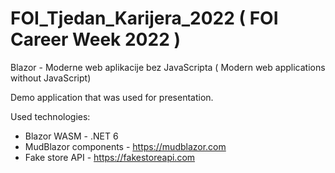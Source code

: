 # FOI_Tjedan_Karijera_2022 ( FOI Career Week 2022 )

Blazor - Moderne web aplikacije bez JavaScripta ( Modern web applications without JavaScript)

Demo application that was used for presentation.

Used technologies:
 - Blazor WASM - .NET 6
 - MudBlazor components - https://mudblazor.com
 - Fake store API - https://fakestoreapi.com

